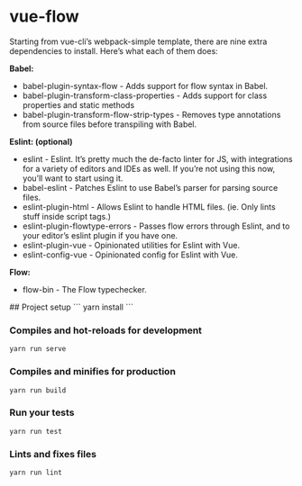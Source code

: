 # vue-flow

Starting from vue-cli’s webpack-simple template, there are nine extra dependencies to install. Here’s what each of them does:

<b>Babel:</b>
<ul>
  <li>babel-plugin-syntax-flow - Adds support for flow syntax in Babel.</li>
  <li>babel-plugin-transform-class-properties - Adds support for class properties and static methods</li>
  <li>babel-plugin-transform-flow-strip-types - Removes type annotations from source files before transpiling with Babel.</li>
</ul>

<b>Eslint: (optional)</b>
<ul>
  <li>eslint - Eslint. It’s pretty much the de-facto linter for JS, with integrations for a variety of editors and IDEs as well. If   you’re not using this now, you’ll want to start using it.</li>
  <li>babel-eslint - Patches Eslint to use Babel’s parser for parsing source files.</li>
  <li>eslint-plugin-html - Allows Eslint to handle HTML files. (ie. Only lints stuff inside script tags.)</li>
  <li>eslint-plugin-flowtype-errors - Passes flow errors through Eslint, and to your editor’s eslint plugin if you have one.</li>
  <li>eslint-plugin-vue - Opinionated utilities for Eslint with Vue.</li>
  <li>eslint-config-vue - Opinionated config for Eslint with Vue.</li>
</ul>

<b>Flow:</b>
<ul>
  <li>flow-bin - The Flow typechecker.</li>
</ul>
## Project setup
```
yarn install
```

### Compiles and hot-reloads for development
```
yarn run serve
```

### Compiles and minifies for production
```
yarn run build
```

### Run your tests
```
yarn run test
```

### Lints and fixes files
```
yarn run lint
```
